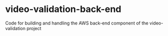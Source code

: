 # video-validation-back-end
Code for building and handling the AWS back-end component of the video-validation project
